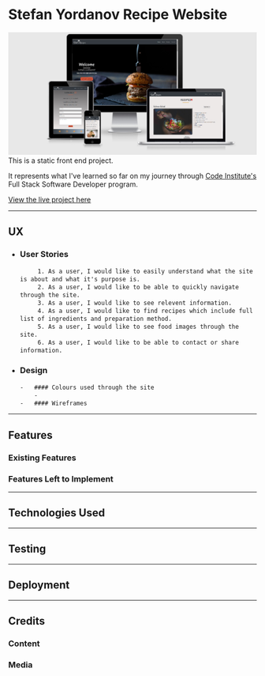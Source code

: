 # Stefan Yordanov Recipe Website

![Responsive image of the site](assets/images/responsive.jpg)
This is a static front end project.

It represents what I've learned so far on my journey through [Code Institute's](https://codeinstitute.net/) Full Stack Software Developer program.

[View the live project here](https://steff880.github.io/project1/)

---

## UX

-   ### User Stories

             1. As a user, I would like to easily understand what the site is about and what it's purpose is.
             2. As a user, I would like to be able to quickly navigate through the site.
             3. As a user, I would like to see relevent information.
             4. As a user, I would like to find recipes which include full list of ingredients and preparation method.
             5. As a user, I would like to see food images through the site.
             6. As a user, I would like to be able to contact or share information.

-   ### Design
        -   #### Colours used through the site
            -
        -   #### Wireframes



---

## Features

### Existing Features

### Features Left to Implement

---

## Technologies Used

---

## Testing

---

## Deployment

---

## Credits

### Content

### Media
